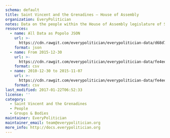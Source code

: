 ```yaml
---
schema: default
title: Saint Vincent and the Grenadines — House of Assembly
organization: EveryPolitician
notes: Data on the people within the House of Assembly legislature of Saint Vincent and the Grenadines.
resources:
  - name: All Data as Popolo JSON
    url: >-
      https://cdn.rawgit.com/everypolitician/everypolitician-data/d68d7f73bf4f87e1d3244877690b84ef9166562e/data/Saint_Vincent_and_the_Grenadines/Assembly/ep-popolo-v1.0.json
    format: json
  - name: From 2015-12-30
    url: >-
      https://cdn.rawgit.com/everypolitician/everypolitician-data/fe4eeb01e35b138ab393854a6d9f82f0031a0f10/data/Saint_Vincent_and_the_Grenadines/Assembly/term-9.csv
    format: csv
  - name: 2010-12-30 to 2015-11-07
    url: >-
      https://cdn.rawgit.com/everypolitician/everypolitician-data/fe4eeb01e35b138ab393854a6d9f82f0031a0f10/data/Saint_Vincent_and_the_Grenadines/Assembly/term-8.csv
    format: csv
last_modified: 2017-01-22T06:52:33
license: ''
category:
  - Saint Vincent and the Grenadines
  - People
  - Groups & Bodies
maintainer: EveryPolitician
maintainer_email: team@everypolitician.org
more_info: http://docs.everypolitician.org
---
```


